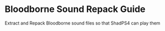 # Bloodborne Sound Repack Guide
Extract and Repack Bloodborne sound files so that ShadPS4 can play them

